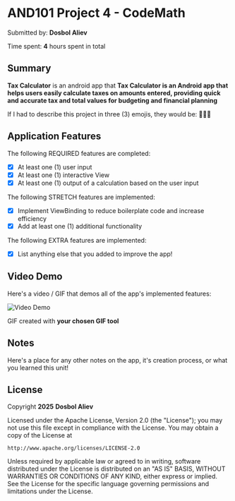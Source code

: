 <!-- (This is a comment) INSTRUCTIONS: Go through this page and fill out any **bolded** entries with their correct values.-->

# AND101 Project 4 - CodeMath

Submitted by: **Dosbol Aliev**

Time spent: **4** hours spent in total

## Summary

**Tax Calculator** is an android app that **Tax Calculator is an Android app that helps users easily calculate taxes on amounts entered, providing quick and accurate tax and total values for budgeting and financial planning**

If I had to describe this project in three (3) emojis, they would be: **🧮💵😊**

## Application Features

<!-- (This is a comment) Please be sure to change the [ ] to [x] for any features you completed.  If a feature is not checked [x], you might miss the points for that item! -->

The following REQUIRED features are completed:

- [X] At least one (1) user input
- [X] At least one (1) interactive View
- [X] At least one (1) output of a calculation based on the user input

The following STRETCH features are implemented:

- [X] Implement ViewBinding to reduce boilerplate code and increase efficiency
- [X] Add at least one (1) additional functionality

The following EXTRA features are implemented:

- [X] List anything else that you added to improve the app!

## Video Demo

Here's a video / GIF that demos all of the app's implemented features:

<img src='http://i.imgur.com/link/to/your/gif/file.gif' title='Video Demo' width='' alt='Video Demo' />

GIF created with **your chosen GIF tool**

<!-- Recommended tools:
- [Kap](https://getkap.co/) for macOS
- [ScreenToGif](https://www.screentogif.com/) for Windows
- [peek](https://github.com/phw/peek) for Linux. -->

## Notes

Here's a place for any other notes on the app, it's creation process, or what you learned this unit!

## License

Copyright **2025** **Dosbol Aliev**

Licensed under the Apache License, Version 2.0 (the "License");
you may not use this file except in compliance with the License.
You may obtain a copy of the License at

    http://www.apache.org/licenses/LICENSE-2.0

Unless required by applicable law or agreed to in writing, software
distributed under the License is distributed on an "AS IS" BASIS,
WITHOUT WARRANTIES OR CONDITIONS OF ANY KIND, either express or implied.
See the License for the specific language governing permissions and
limitations under the License.
